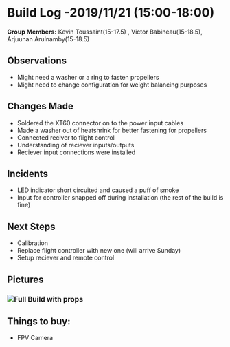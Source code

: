   # Build Log -2019/11/21  (15:00-18:00)
    
   **Group Members:**  Kevin Toussaint(15-17.5) , Victor Babineau(15-18.5), Arjuunan Arulnamby(15-18.5)
  
   ## Observations
    
   * Might need a washer or a ring to fasten propellers
   * Might need to change configuration for weight balancing purposes
   
    
   ## Changes Made
    
   * Soldered the XT60 connector on to the power input cables
   * Made a washer out of heatshrink for better fastening for propellers
   * Connected reciver to flight control
   * Understanding of reciever inputs/outputs
   * Reciever input connections were installed
   
   
   ## Incidents
   
   * LED indicator short circuited and caused a puff of smoke 
   * Input for controller snapped off during installation (the rest of the build is fine)
   
   
   ## Next Steps
   * Calibration
   * Replace flight controller with new one (will arrive Sunday)
   * Setup reciever and remote control
   
   
   ## Pictures
   
   
   
   ### ![Full Build with props](https://github.com/uOttawaDrone/drone-fall-2019/blob/master/docs/Lab%20Picture/FullBuildWProps.jpg   "FullBuildWProps.jpg")
   
   
   ## Things to buy:
   * FPV Camera
